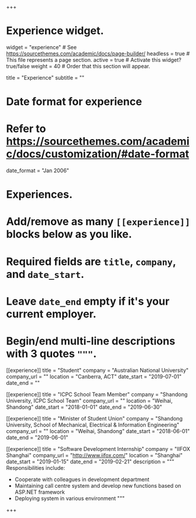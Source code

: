 +++
# Experience widget.
widget = "experience"  # See https://sourcethemes.com/academic/docs/page-builder/
headless = true  # This file represents a page section.
active = true  # Activate this widget? true/false
weight = 40  # Order that this section will appear.

title = "Experience"
subtitle = ""

# Date format for experience
#   Refer to https://sourcethemes.com/academic/docs/customization/#date-format
date_format = "Jan 2006"

# Experiences.
#   Add/remove as many `[[experience]]` blocks below as you like.
#   Required fields are `title`, `company`, and `date_start`.
#   Leave `date_end` empty if it's your current employer.
#   Begin/end multi-line descriptions with 3 quotes `"""`.
[[experience]]
  title = "Student"
  company = "Australian National University"
  company_url = ""
  location = "Canberra, ACT"
  date_start = "2019-07-01"
  date_end = ""


[[experience]]
  title = "ICPC School Team Member"
  company = "Shandong University, ICPC School Team"
  company_url = ""
  location = "Weihai, Shandong"
  date_start = "2018-01-01"
  date_end = "2019-06-30"

[[experience]]
title = "Minister of Student Union"
company = "Shandong University, School of Mechanical, Electrical & Information Engineering"
company_url = ""
location = "Weihai, Shandong"
date_start = "2018-06-01"
date_end = "2019-06-01"

[[experience]]
title = "Software Development Internship"
company = "IIFOX Shanghai"
company_url = "http://www.iifox.com/"
location = "Shanghai"
date_start = "2019-01-15"
date_end = "2019-02-21"
description = """
Responsibilities include:
* Cooperate with colleagues in development department
* Maintaining call centre system and develop new functions based on ASP.NET framework
* Deploying system in various environment
"""


+++

<!-- description = """
Responsibilities include:

* Analysing
* Modelling
* Deploying
""" -->
